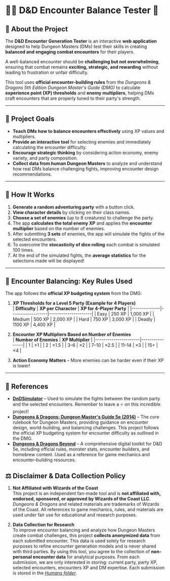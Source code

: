 # 🧙‍♂️ D&D Encounter Balance Tester 🐉

## 📖 About the Project  

The **D&D Encounter Generation Tester** is an interactive **web application** designed to help Dungeon Masters (DMs) test their skills in creating **balanced and engaging combat encounters** for their players.  

A well-balanced encounter should be **challenging but not overwhelming**, ensuring that combat remains **exciting, strategic, and rewarding** without leading to frustration or unfair difficulty.  

This tool uses **official encounter-building rules** from the *Dungeons & Dragons 5th Edition Dungeon Master's Guide (DMG)* to calculate **experience point (XP) thresholds** and **enemy multipliers**, helping DMs craft encounters that are properly tuned to their party's strength.  

---

## 🎯 **Project Goals**  

- **Teach DMs how to balance encounters effectively** using XP values and multipliers.  
- **Provide an interactive tool** for selecting enemies and immediately calculating the encounter difficulty.  
- **Encourage strategic thinking** by considering action economy, enemy variety, and party composition.  
- **Collect data from human Dungeon Masters** to analyze and understand how real DMs balance challenging fights, improving encounter design recommendations.  


---

## 🚀 **How It Works**  

1. **Generate a random adventuring party** with a button click.  
2. **View character details** by clicking on their class names.  
3. **Choose a set of enemies** (up to 8 creatures) to challenge the party.  
4. The app **calculates the total enemy XP** and applies the **encounter multiplier** based on the number of enemies. 
5. After submitting **3 sets** of enemies, the app will simulate the fights of the selected encounters.
6. To overcome the **stocasticity of dice rolling** each combat is simulated 100 times.
7. At the end of the simulated fights, the **average statistics** for the selections made will be displayed!

---

## 🔧 **Encounter Balancing: Key Rules Used**  

The app follows the **official XP budgeting system** from the DMG:  

1. **XP Thresholds for a Level 5 Party (Example for 4 Players)**  
   | **Difficulty** | **XP per Character** | **XP for 4-Player Party** |
   |--------------|------------------|---------------------|
   | Easy        | 250 XP           | 1,000 XP           |
   | Medium      | 500 XP           | 2,000 XP           |
   | Hard        | 750 XP           | 3,000 XP           |
   | Deadly      | 1100 XP         | 4,400 XP           |

2. **Encounter XP Multipliers Based on Number of Enemies**  
   | **Number of Enemies** | **XP Multiplier** |
   |----------------------|----------------|
   | 1  | ×1 |
   | 2  | ×1.5 |
   | 3–6  | ×2 |
   | 7–10  | ×2.5 |
   | 11–14  | ×3 |
   | 15+  | ×4 |

3. **Action Economy Matters** – More enemies can be harder even if their XP is lower!  

---

## 🎩 **References**  

- **[DnDSimulator](https://github.com/DanielK314/DnDSimulator.git)** – Used to simulate the fights between the random party and the selected encounters. Remember to leave a ⭐ on this incredible project!  
- **[Dungeons & Dragons: Dungeon Master's Guide 5e (2014)](https://dndstore.wizards.com/us/en/product/811470/2014-dungeon-master-s-guide-digital-plus-physical-bundle)** – The core rulebook for Dungeon Masters, providing guidance on encounter design, world-building, and balancing challenges. This project follows the official XP budgeting system for encounter difficulty as outlined in the DMG.  
- **[Dungeons & Dragons Beyond](https://www.dndbeyond.com/)** – A comprehensive digital toolkit for D&D 5e, including official rules, monster stats, encounter builders, and homebrew content. Used as a reference for game mechanics and encounter-building resources. 


## ⚖️ **Disclaimer & Data Collection Policy**  

1. **Not Affiliated with Wizards of the Coast**  
   This project is an independent fan-made tool and is **not affiliated with, endorsed, sponsored, or approved by Wizards of the Coast LLC**. *Dungeons & Dragons* and related materials are trademarks of Wizards of the Coast. All references to game mechanics, rules, and materials are used under fair use for educational and research purposes.  

2. **Data Collection for Research**  
   To improve encounter balancing and analyze how Dungeon Masters create combat challenges, this project **collects anonymized data** from each submitted encounter. This data is used solely for research purposes to refine encounter generation models and is never shared with third parties. By using this tool, you agree to the collection of **non-personal encounter data** for analytical purposes. From each submission, we are only interested in storing: current party, party XP, selected encounters, encounters XP and DM expertise. Each submission is stored in the [*Humans folder*](https://github.com/CarloRomeo427/DnD_DM_Questionary/tree/main/Humans).